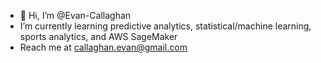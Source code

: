 - 👋 Hi, I’m @Evan-Callaghan
- I’m currently learning predictive analytics, statistical/machine learning, sports analytics, and AWS SageMaker
- Reach me at callaghan.evan@gmail.com

<!---
Evan-Callaghan/Evan-Callaghan is a ✨ special ✨ repository because its `README.md` (this file) appears on your GitHub profile.
You can click the Preview link to take a look at your changes.
--->
